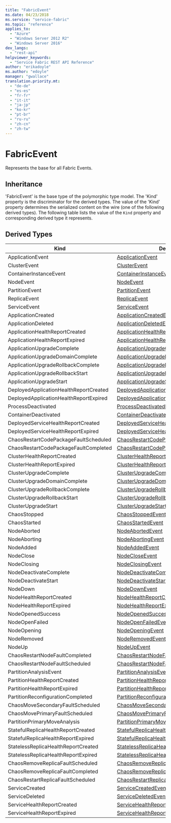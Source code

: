 ```yaml
---
title: "FabricEvent"
ms.date: 04/23/2018
ms.service: "service-fabric"
ms.topic: "reference"
applies_to: 
  - "Azure"
  - "Windows Server 2012 R2"
  - "Windows Server 2016"
dev_langs: 
  - "rest-api"
helpviewer_keywords: 
  - "Service Fabric REST API Reference"
author: "erikadoyle"
ms.author: "edoyle"
manager: "gwallace"
translation.priority.mt: 
  - "de-de"
  - "es-es"
  - "fr-fr"
  - "it-it"
  - "ja-jp"
  - "ko-kr"
  - "pt-br"
  - "ru-ru"
  - "zh-cn"
  - "zh-tw"
---
```

# FabricEvent

Represents the base for all Fabric Events.
## Inheritance

'FabricEvent' is the base type of the polymorphic type model. The 'Kind' property is the discriminator for the derived types. 
The value of the 'Kind' property determines the serialized content on the wire (one of the following derived types). 
The following table lists the value of the `Kind` property and corresponding derived type it represents.
## Derived Types

| Kind | Derived Type |
| --- | --- | 
| ApplicationEvent | [ApplicationEvent](sfclient-v62-model-applicationevent.md) |
| ClusterEvent | [ClusterEvent](sfclient-v62-model-clusterevent.md) |
| ContainerInstanceEvent | [ContainerInstanceEvent](sfclient-v62-model-containerinstanceevent.md) |
| NodeEvent | [NodeEvent](sfclient-v62-model-nodeevent.md) |
| PartitionEvent | [PartitionEvent](sfclient-v62-model-partitionevent.md) |
| ReplicaEvent | [ReplicaEvent](sfclient-v62-model-replicaevent.md) |
| ServiceEvent | [ServiceEvent](sfclient-v62-model-serviceevent.md) |
| ApplicationCreated | [ApplicationCreatedEvent](sfclient-v62-model-applicationcreatedevent.md) |
| ApplicationDeleted | [ApplicationDeletedEvent](sfclient-v62-model-applicationdeletedevent.md) |
| ApplicationHealthReportCreated | [ApplicationHealthReportCreatedEvent](sfclient-v62-model-applicationhealthreportcreatedevent.md) |
| ApplicationHealthReportExpired | [ApplicationHealthReportExpiredEvent](sfclient-v62-model-applicationhealthreportexpiredevent.md) |
| ApplicationUpgradeComplete | [ApplicationUpgradeCompleteEvent](sfclient-v62-model-applicationupgradecompleteevent.md) |
| ApplicationUpgradeDomainComplete | [ApplicationUpgradeDomainCompleteEvent](sfclient-v62-model-applicationupgradedomaincompleteevent.md) |
| ApplicationUpgradeRollbackComplete | [ApplicationUpgradeRollbackCompleteEvent](sfclient-v62-model-applicationupgraderollbackcompleteevent.md) |
| ApplicationUpgradeRollbackStart | [ApplicationUpgradeRollbackStartEvent](sfclient-v62-model-applicationupgraderollbackstartevent.md) |
| ApplicationUpgradeStart | [ApplicationUpgradeStartEvent](sfclient-v62-model-applicationupgradestartevent.md) |
| DeployedApplicationHealthReportCreated | [DeployedApplicationHealthReportCreatedEvent](sfclient-v62-model-deployedapplicationhealthreportcreatedevent.md) |
| DeployedApplicationHealthReportExpired | [DeployedApplicationHealthReportExpiredEvent](sfclient-v62-model-deployedapplicationhealthreportexpiredevent.md) |
| ProcessDeactivated | [ProcessDeactivatedEvent](sfclient-v62-model-processdeactivatedevent.md) |
| ContainerDeactivated | [ContainerDeactivatedEvent](sfclient-v62-model-containerdeactivatedevent.md) |
| DeployedServiceHealthReportCreated | [DeployedServiceHealthReportCreatedEvent](sfclient-v62-model-deployedservicehealthreportcreatedevent.md) |
| DeployedServiceHealthReportExpired | [DeployedServiceHealthReportExpiredEvent](sfclient-v62-model-deployedservicehealthreportexpiredevent.md) |
| ChaosRestartCodePackageFaultScheduled | [ChaosRestartCodePackageFaultScheduledEvent](sfclient-v62-model-chaosrestartcodepackagefaultscheduledevent.md) |
| ChaosRestartCodePackageFaultCompleted | [ChaosRestartCodePackageFaultCompletedEvent](sfclient-v62-model-chaosrestartcodepackagefaultcompletedevent.md) |
| ClusterHealthReportCreated | [ClusterHealthReportCreatedEvent](sfclient-v62-model-clusterhealthreportcreatedevent.md) |
| ClusterHealthReportExpired | [ClusterHealthReportExpiredEvent](sfclient-v62-model-clusterhealthreportexpiredevent.md) |
| ClusterUpgradeComplete | [ClusterUpgradeCompleteEvent](sfclient-v62-model-clusterupgradecompleteevent.md) |
| ClusterUpgradeDomainComplete | [ClusterUpgradeDomainCompleteEvent](sfclient-v62-model-clusterupgradedomaincompleteevent.md) |
| ClusterUpgradeRollbackComplete | [ClusterUpgradeRollbackCompleteEvent](sfclient-v62-model-clusterupgraderollbackcompleteevent.md) |
| ClusterUpgradeRollbackStart | [ClusterUpgradeRollbackStartEvent](sfclient-v62-model-clusterupgraderollbackstartevent.md) |
| ClusterUpgradeStart | [ClusterUpgradeStartEvent](sfclient-v62-model-clusterupgradestartevent.md) |
| ChaosStopped | [ChaosStoppedEvent](sfclient-v62-model-chaosstoppedevent.md) |
| ChaosStarted | [ChaosStartedEvent](sfclient-v62-model-chaosstartedevent.md) |
| NodeAborted | [NodeAbortedEvent](sfclient-v62-model-nodeabortedevent.md) |
| NodeAborting | [NodeAbortingEvent](sfclient-v62-model-nodeabortingevent.md) |
| NodeAdded | [NodeAddedEvent](sfclient-v62-model-nodeaddedevent.md) |
| NodeClose | [NodeCloseEvent](sfclient-v62-model-nodecloseevent.md) |
| NodeClosing | [NodeClosingEvent](sfclient-v62-model-nodeclosingevent.md) |
| NodeDeactivateComplete | [NodeDeactivateCompleteEvent](sfclient-v62-model-nodedeactivatecompleteevent.md) |
| NodeDeactivateStart | [NodeDeactivateStartEvent](sfclient-v62-model-nodedeactivatestartevent.md) |
| NodeDown | [NodeDownEvent](sfclient-v62-model-nodedownevent.md) |
| NodeHealthReportCreated | [NodeHealthReportCreatedEvent](sfclient-v62-model-nodehealthreportcreatedevent.md) |
| NodeHealthReportExpired | [NodeHealthReportExpiredEvent](sfclient-v62-model-nodehealthreportexpiredevent.md) |
| NodeOpenedSuccess | [NodeOpenedSuccessEvent](sfclient-v62-model-nodeopenedsuccessevent.md) |
| NodeOpenFailed | [NodeOpenFailedEvent](sfclient-v62-model-nodeopenfailedevent.md) |
| NodeOpening | [NodeOpeningEvent](sfclient-v62-model-nodeopeningevent.md) |
| NodeRemoved | [NodeRemovedEvent](sfclient-v62-model-noderemovedevent.md) |
| NodeUp | [NodeUpEvent](sfclient-v62-model-nodeupevent.md) |
| ChaosRestartNodeFaultCompleted | [ChaosRestartNodeFaultCompletedEvent](sfclient-v62-model-chaosrestartnodefaultcompletedevent.md) |
| ChaosRestartNodeFaultScheduled | [ChaosRestartNodeFaultScheduledEvent](sfclient-v62-model-chaosrestartnodefaultscheduledevent.md) |
| PartitionAnalysisEvent | [PartitionAnalysisEvent](sfclient-v62-model-partitionanalysisevent.md) |
| PartitionHealthReportCreated | [PartitionHealthReportCreatedEvent](sfclient-v62-model-partitionhealthreportcreatedevent.md) |
| PartitionHealthReportExpired | [PartitionHealthReportExpiredEvent](sfclient-v62-model-partitionhealthreportexpiredevent.md) |
| PartitionReconfigurationCompleted | [PartitionReconfigurationCompletedEvent](sfclient-v62-model-partitionreconfigurationcompletedevent.md) |
| ChaosMoveSecondaryFaultScheduled | [ChaosMoveSecondaryFaultScheduledEvent](sfclient-v62-model-chaosmovesecondaryfaultscheduledevent.md) |
| ChaosMovePrimaryFaultScheduled | [ChaosMovePrimaryFaultScheduledEvent](sfclient-v62-model-chaosmoveprimaryfaultscheduledevent.md) |
| PartitionPrimaryMoveAnalysis | [PartitionPrimaryMoveAnalysisEvent](sfclient-v62-model-partitionprimarymoveanalysisevent.md) |
| StatefulReplicaHealthReportCreated | [StatefulReplicaHealthReportCreatedEvent](sfclient-v62-model-statefulreplicahealthreportcreatedevent.md) |
| StatefulReplicaHealthReportExpired | [StatefulReplicaHealthReportExpiredEvent](sfclient-v62-model-statefulreplicahealthreportexpiredevent.md) |
| StatelessReplicaHealthReportCreated | [StatelessReplicaHealthReportCreatedEvent](sfclient-v62-model-statelessreplicahealthreportcreatedevent.md) |
| StatelessReplicaHealthReportExpired | [StatelessReplicaHealthReportExpiredEvent](sfclient-v62-model-statelessreplicahealthreportexpiredevent.md) |
| ChaosRemoveReplicaFaultScheduled | [ChaosRemoveReplicaFaultScheduledEvent](sfclient-v62-model-chaosremovereplicafaultscheduledevent.md) |
| ChaosRemoveReplicaFaultCompleted | [ChaosRemoveReplicaFaultCompletedEvent](sfclient-v62-model-chaosremovereplicafaultcompletedevent.md) |
| ChaosRestartReplicaFaultScheduled | [ChaosRestartReplicaFaultScheduledEvent](sfclient-v62-model-chaosrestartreplicafaultscheduledevent.md) |
| ServiceCreated | [ServiceCreatedEvent](sfclient-v62-model-servicecreatedevent.md) |
| ServiceDeleted | [ServiceDeletedEvent](sfclient-v62-model-servicedeletedevent.md) |
| ServiceHealthReportCreated | [ServiceHealthReportCreatedEvent](sfclient-v62-model-servicehealthreportcreatedevent.md) |
| ServiceHealthReportExpired | [ServiceHealthReportExpiredEvent](sfclient-v62-model-servicehealthreportexpiredevent.md) |


